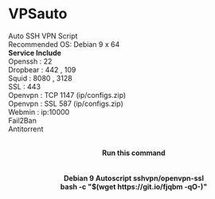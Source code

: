 # VPSauto
Auto SSH VPN Script<br>
Recommended OS: Debian 9 x 64<br>
<b>Service Include</b><br>
Openssh : 22<br>
Dropbear : 442 , 109<br>
Squid : 8080 , 3128<br>
SSL : 443<br>
Openvpn : TCP 1147 (ip/configs.zip)<br>
Openvpn : SSL 587 (ip/configs.zip)<br>
Webmin : ip:10000<br>
Fail2Ban<br>
Antitorrent<br><br>
<p align="center"><b>Run this command</b><br><br>
<br>
<b>Debian 9 Autoscript sshvpn/openvpn-ssl</b><br>
<b>bash -c "$(wget https://git.io/fjqbm -qO-)"</b>
</p>
